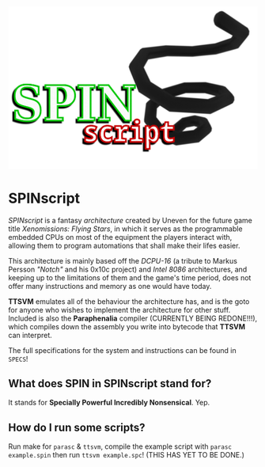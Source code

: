 ![Spinscript rules!](promo/spinscript_full.png)
# SPINscript
*SPINscript* is a fantasy *architecture* created by Uneven for the future game title *Xenomissions: Flying Stars*, in which it serves as the programmable embedded CPUs
on most of the equipment the players interact with, allowing them to program automations that shall make their lifes easier.

This architecture is mainly based off the *DCPU-16* (a tribute to Markus Persson *"Notch"* and his 0x10c project) and *Intel 8086* architectures, and keeping up to
the limitations of them and the game's time period, does not offer many instructions and memory as one would have today.

**TTSVM** emulates all of the behaviour the architecture has, and is the goto for anyone who wishes to implement the architecture for other stuff. Included is also 
the **Paraphenalia** compiler (CURRENTLY BEING REDONE!!!), which compiles down the assembly you write into bytecode that **TTSVM** can interpret.

The full specifications for the system and instructions can be found in `SPECS`!

## What does SPIN in SPINscript stand for?
It stands for **Specially Powerful Incredibly Nonsensical**. Yep.

## How do I run some scripts?
Run make for `parasc` & `ttsvm`, compile the example script with `parasc example.spin` then run `ttsvm example.spc`! (THIS HAS YET TO BE DONE.)

